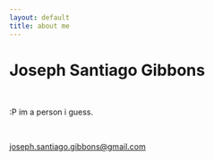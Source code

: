```yaml
---
layout: default
title: about me
---
```

# Joseph Santiago Gibbons

<br>

:P im a person i guess.

<br>

<a href="mailto:joseph.santiago.gibbons@gmail.com"><i class="fa-solid fa-envelope"></i> joseph.santiago.gibbons@gmail.com</a>
